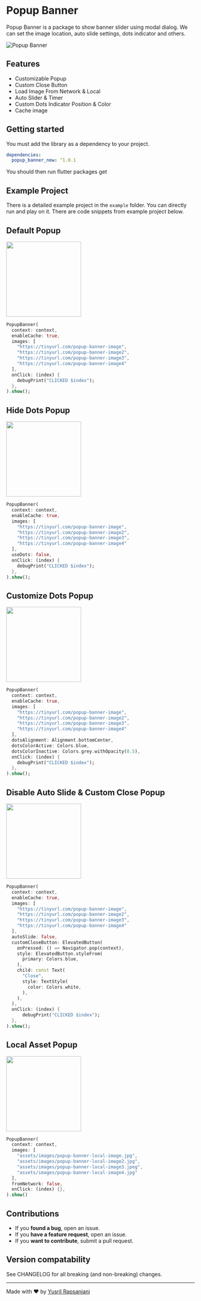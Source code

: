 # Popup Banner

Popup Banner is a package to show banner slider using modal dialog. We can set the image location, auto slide settings, dots indicator and others.

![Popup Banner](https://media.giphy.com/media/4FLWYYtNDbkK7J0bpm/giphy-downsized-large.gif)

## Features
- Customizable Popup
- Custom Close Button
- Load Image From Network & Local
- Auto Slider & Timer
- Custom Dots Indicator Position & Color
- Cache image

## Getting started

You must add the library as a dependency to your project.
```yaml
dependencies:
  popup_banner_new: ^1.0.1
```
You should then run flutter packages get

## Example Project

There is a detailed example project in the `example` folder. You can directly run and play on it. There are code snippets from example project below.

## Default Popup
<img src="https://i.ibb.co/pLwG1H2/Simulator-Screen-Shot-i-Phone-13-2022-07-23-at-02-10-10.png" width="200">

```dart
PopupBanner(
  context: context,
  enableCache: true,
  images: [
    "https://tinyurl.com/popup-banner-image",
    "https://tinyurl.com/popup-banner-image2",
    "https://tinyurl.com/popup-banner-image3",
    "https://tinyurl.com/popup-banner-image4"
  ],
  onClick: (index) {
    debugPrint("CLICKED $index");
  },
).show();
```

## Hide Dots Popup
<img src="https://i.ibb.co/sFfVPHq/Simulator-Screen-Shot-i-Phone-13-2022-07-23-at-02-12-12.png" width="200">

```dart
PopupBanner(
  context: context,
  enableCache: true,
  images: [
    "https://tinyurl.com/popup-banner-image",
    "https://tinyurl.com/popup-banner-image2",
    "https://tinyurl.com/popup-banner-image3",
    "https://tinyurl.com/popup-banner-image4"
  ],
  useDots: false,
  onClick: (index) {
    debugPrint("CLICKED $index");
  },
).show();
```

## Customize Dots Popup
<img src="https://i.ibb.co/wsg4h19/Simulator-Screen-Shot-i-Phone-13-2022-07-23-at-02-13-10.png" width="200">

```dart
PopupBanner(
  context: context,
  enableCache: true,
  images: [
    "https://tinyurl.com/popup-banner-image",
    "https://tinyurl.com/popup-banner-image2",
    "https://tinyurl.com/popup-banner-image3",
    "https://tinyurl.com/popup-banner-image4"
  ],
  dotsAlignment: Alignment.bottomCenter,
  dotsColorActive: Colors.blue,
  dotsColorInactive: Colors.grey.withOpacity(0.5),
  onClick: (index) {
    debugPrint("CLICKED $index");
  },
).show();
```

## Disable Auto Slide & Custom Close Popup
<img src="https://i.ibb.co/HCZW1dj/Simulator-Screen-Shot-i-Phone-13-2022-07-23-at-02-13-57.png" width="200">

```dart
PopupBanner(
  context: context,
  enableCache: true,
  images: [
    "https://tinyurl.com/popup-banner-image",
    "https://tinyurl.com/popup-banner-image2",
    "https://tinyurl.com/popup-banner-image3",
    "https://tinyurl.com/popup-banner-image4"
  ],
  autoSlide: false,
  customCloseButton: ElevatedButton(
    onPressed: () => Navigator.pop(context),
    style: ElevatedButton.styleFrom(
      primary: Colors.blue,
    ),
    child: const Text(
      "Close",
      style: TextStyle(
        color: Colors.white,
      ),
    ),
  ),
  onClick: (index) {
      debugPrint("CLICKED $index");
  },
).show();
```

## Local Asset Popup
<img src="https://i.ibb.co/cLR2N9n/Simulator-Screen-Shot-i-Phone-13-2022-07-23-at-02-14-51.png" width="200">

```dart
PopupBanner(
  context: context,
  images: [
    "assets/images/popup-banner-local-image.jpg",
    "assets/images/popup-banner-local-image2.jpg",
    "assets/images/popup-banner-local-image3.jpeg",
    "assets/images/popup-banner-local-image4.jpg"
  ],
  fromNetwork: false,
  onClick: (index) {},
).show()
```

## Contributions
* If you **found a bug**, open an issue.
* If you **have a feature request**, open an issue.
* If you **want to contribute**, submit a pull request.
## Version compatability

See CHANGELOG for all breaking (and non-breaking) changes.

<hr/>
Made with ❤ by <a href="https://leeyurani.com">Yusril Rapsanjani</a>
</p>